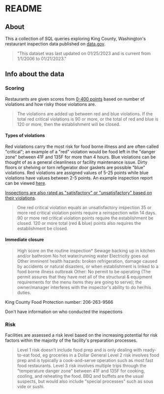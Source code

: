 # README

## About

This a collection of SQL queries exploring King County, Washington's restaurant inspection data published on [data.gov](https://catalog.data.gov/dataset/food-establishment-inspection-data).
> "This dataset was last updated on 01/25/2023 and is current from 1/1/2006 to 01/21/2023."

## Info about the data

### Scoring

Restaurants are given scores from [0-400 points](https://kingcounty.gov/depts/health/environmental-health/food-safety/inspection-system/closure-decision.aspx) based on number of violations and how risky those violations are.
> The violations are added up between red and blue violations. If the total red critical violations is 90 or more, or the total of red and blue is 120 or more, then the establishment will be closed.

#### Types of violations

Red violations carry the most risk for food borne illness and are often called "critical"; an example of a "red" violation would be food left in the "danger zone" between 41F and 135F for more than 4 hours. Blue violations can be thought of as a general cleanliness or facility maintenance issue. Dirty floors or shelving or torn refigerator door gaskets are possible "blue" violations. Red violations are assigned values of 5-25 points while blue violations have values between 2-5 points. An example inspection report can be viewed [here](https://github.com/jeremyraby/kingCountyFoodInspections/blob/main/sample-food-inspection-form.pdf).

[Inspections are also rated as "satisfactory" or "unsatisfactory" based on their violations](https://info.kingcounty.gov/health/ehs/foodsafety/inspections/Results.aspx?Output=W&Business_Name=monsoon&Business_Address=&Longitude=&Latitude=&City=seattle&Zip_Code=&Inspection_Type=All&Inspection_Start=&Inspection_End=&Inspection_Closed_Business=A&Violation_Points=&Violation_Red_Points=&Violation_Descr=&Fuzzy_Search=N&Sort=B).

> One red critical violation equals an unsatisfactory inspection
> 35 or more red critical violation points require a reinspection witin 14 days.
> 90 or more red critical violation points require the establishment be closed.
> 120 or more total (red & blue) points also requires the establishment be closed.

#### Immediate closure

> High score on the routine inspection*
> Sewage backing up in kitchen and/or bathroom
> No hot water/running water
> Electricity goes out
> Other imminent health hazards: broken refrigeration, damage caused by accidents or natural disasters, or when establishment is linked to a food borne illness outbreak
> Other: No permit to be operating (The permit assures that they have met all of the structural & equipment requirements for the menu items they are going to serve); the owner/manager interferes with the inspector's ability to do her/his duties.

King County Food Protection number: 206-263-9566

Don't have information on who conducted the inspections

### Risk

Facilities are assessed a risk level based on the increasing potential for risk factors within the majority of the facility's preparation processes.

> Level 1 risk doesn't include food prep and is only dealing with ready-to-eat food, eg groceries in a Dollar General
> Level 2 risk involves food prep and is typically a cook-and-serve operation such as most fast food restaurants.
> Level 3 risk involves multiple trips through the "temperature danger zone" between 41F and 135F for cooking, cooling, and reheating the food. BBQ and buffets are the usual suspects, but would also include "special processes" such as sous vide or sushi.
